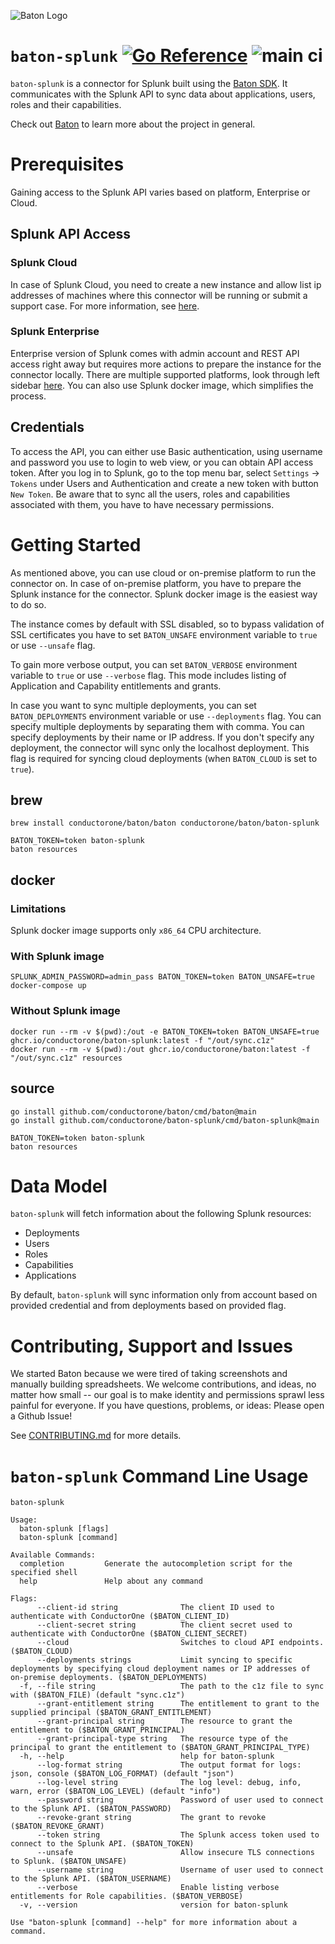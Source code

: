 ![Baton Logo](./docs/images/baton-logo.png)

# `baton-splunk` [![Go Reference](https://pkg.go.dev/badge/github.com/conductorone/baton-splunk.svg)](https://pkg.go.dev/github.com/conductorone/baton-splunk) ![main ci](https://github.com/conductorone/baton-splunk/actions/workflows/main.yaml/badge.svg)

`baton-splunk` is a connector for Splunk built using the [Baton SDK](https://github.com/conductorone/baton-sdk). It communicates with the Splunk API to sync data about applications, users, roles and their capabilities.

Check out [Baton](https://github.com/conductorone/baton) to learn more about the project in general.

# Prerequisites

Gaining access to the Splunk API varies based on platform, Enterprise or Cloud. 

## Splunk API Access
### Splunk Cloud

In case of Splunk Cloud, you need to create a new instance and allow list ip addresses of machines where this connector will be running or submit a support case. For more information, see [here](https://docs.splunk.com/Documentation/SplunkCloud/9.0.2303/RESTTUT/RESTandCloud). 


### Splunk Enterprise

Enterprise version of Splunk comes with admin account and REST API access right away but requires more actions to prepare the instance for the connector locally. There are multiple supported platforms, look through left sidebar [here](https://docs.splunk.com/Documentation/Splunk/9.0.5/Installation/Whatsinthismanual). You can also use Splunk docker image, which simplifies the process.

## Credentials

To access the API, you can either use Basic authentication, using username and password you use to login to web view, or you can obtain API access token. After you log in to Splunk, go to the top menu bar, select `Settings` -> `Tokens` under Users and Authentication and create a new token with button `New Token`. Be aware that to sync all the users, roles and capabilities associated with them, you have to have necessary permissions.

# Getting Started

As mentioned above, you can use cloud or on-premise platform to run the connector on. In case of on-premise platform, you have to prepare the Splunk instance for the connector. Splunk docker image is the easiest way to do so.

The instance comes by default with SSL disabled, so to bypass validation of SSL certificates you have to set `BATON_UNSAFE` environment variable to `true` or use `--unsafe` flag.

To gain more verbose output, you can set `BATON_VERBOSE` environment variable to `true` or use `--verbose` flag. This mode includes listing of Application and Capability entitlements and grants.

In case you want to sync multiple deployments, you can set `BATON_DEPLOYMENTS` environment variable or use `--deployments` flag. You can specify multiple deployments by separating them with comma. You can specify deployments by their name or IP address. If you don't specify any deployment, the connector will sync only the localhost deployment. This flag is required for syncing cloud deployments (when `BATON_CLOUD` is set to `true`).

## brew

```
brew install conductorone/baton/baton conductorone/baton/baton-splunk

BATON_TOKEN=token baton-splunk
baton resources
```

## docker

### Limitations
Splunk docker image supports only `x86_64` CPU architecture. 

### With Splunk image
```
SPLUNK_ADMIN_PASSWORD=admin_pass BATON_TOKEN=token BATON_UNSAFE=true docker-compose up
```

### Without Splunk image
```
docker run --rm -v $(pwd):/out -e BATON_TOKEN=token BATON_UNSAFE=true ghcr.io/conductorone/baton-splunk:latest -f "/out/sync.c1z"
docker run --rm -v $(pwd):/out ghcr.io/conductorone/baton:latest -f "/out/sync.c1z" resources
```

## source

```
go install github.com/conductorone/baton/cmd/baton@main
go install github.com/conductorone/baton-splunk/cmd/baton-splunk@main

BATON_TOKEN=token baton-splunk
baton resources
```

# Data Model

`baton-splunk` will fetch information about the following Splunk resources:

- Deployments
- Users
- Roles
- Capabilities
- Applications

By default, `baton-splunk` will sync information only from account based on provided credential and from deployments based on provided flag.

# Contributing, Support and Issues

We started Baton because we were tired of taking screenshots and manually building spreadsheets. We welcome contributions, and ideas, no matter how small -- our goal is to make identity and permissions sprawl less painful for everyone. If you have questions, problems, or ideas: Please open a Github Issue!

See [CONTRIBUTING.md](https://github.com/ConductorOne/baton/blob/main/CONTRIBUTING.md) for more details.

# `baton-splunk` Command Line Usage

```
baton-splunk

Usage:
  baton-splunk [flags]
  baton-splunk [command]

Available Commands:
  completion         Generate the autocompletion script for the specified shell
  help               Help about any command

Flags:
      --client-id string              The client ID used to authenticate with ConductorOne ($BATON_CLIENT_ID)
      --client-secret string          The client secret used to authenticate with ConductorOne ($BATON_CLIENT_SECRET)
      --cloud                         Switches to cloud API endpoints. ($BATON_CLOUD)
      --deployments strings           Limit syncing to specific deployments by specifying cloud deployment names or IP addresses of on-premise deployments. ($BATON_DEPLOYMENTS)
  -f, --file string                   The path to the c1z file to sync with ($BATON_FILE) (default "sync.c1z")
      --grant-entitlement string      The entitlement to grant to the supplied principal ($BATON_GRANT_ENTITLEMENT)
      --grant-principal string        The resource to grant the entitlement to ($BATON_GRANT_PRINCIPAL)
      --grant-principal-type string   The resource type of the principal to grant the entitlement to ($BATON_GRANT_PRINCIPAL_TYPE)
  -h, --help                          help for baton-splunk
      --log-format string             The output format for logs: json, console ($BATON_LOG_FORMAT) (default "json")
      --log-level string              The log level: debug, info, warn, error ($BATON_LOG_LEVEL) (default "info")
      --password string               Password of user used to connect to the Splunk API. ($BATON_PASSWORD)
      --revoke-grant string           The grant to revoke ($BATON_REVOKE_GRANT)
      --token string                  The Splunk access token used to connect to the Splunk API. ($BATON_TOKEN)
      --unsafe                        Allow insecure TLS connections to Splunk. ($BATON_UNSAFE)
      --username string               Username of user used to connect to the Splunk API. ($BATON_USERNAME)
      --verbose                       Enable listing verbose entitlements for Role capabilities. ($BATON_VERBOSE)
  -v, --version                       version for baton-splunk

Use "baton-splunk [command] --help" for more information about a command.

```
